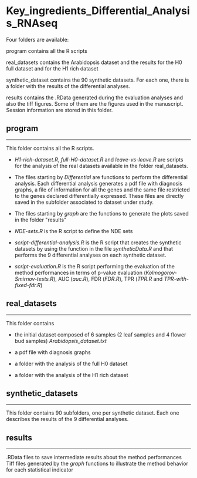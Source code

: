 # Key_ingredients_Differential_Analysis_RNAseq

Four folders are available: 

program contains all the R scripts 

real_datasets contains the Arabidopsis dataset and the results for the H0 full dataset and for the H1 rich dataset

synthetic_dataset contains the 90 synthetic datasets. For each one, there is a folder with the results of the differential analyses.

results contains the .RData generated during the evaluation analyses and also the tiff figures. Some of them are the figures used in the manuscript. Session information are stored in this folder.

program
-------
-------

This folder contains all the R scripts.

- *H1-rich-dataset.R*, *full-H0-dataset.R* and *leave-vs-leave.R* are scripts for the analysis of the real datasets available in the folder real_datasets.

- The files starting by *Differential* are functions to perform the differential analysis. Each differential analysis generates a pdf file with diagnosis graphs, a file of information for all the genes and the same file restricted to the genes declared differentially expressed. These files are directly saved in the subfolder associated to dataset under study. 

- The files starting by *graph* are the functions to generate the plots saved in the folder "results"

- *NDE-sets.R* is the R script to define the NDE sets

- *script-differential-analysis.R* is the R script that creates the synthetic datasets by using the function in the file *syntheticData.R* and that performs the 9 differential analyses on each synthetic dataset. 

- *script-evaluation.R* is the R script performing the evaluation of the method performances in terms of p-value evaluation (*Kolmogorov-Smirnov-tests.R*), AUC (*auc.R*), FDR (*FDR.R*), TPR  (*TPR.R* and *TPR-with-fixed-fdr.R*)



real_datasets
-------------
-------------

This folder contains 

- the initial dataset composed of 6 samples (2 leaf samples and 4 flower bud samples) *Arabidopsis_dataset.txt*

- a pdf file with diagnosis graphs

- a folder with the analysis of the full H0 dataset

- a folder  with the analysis of the H1 rich dataset

synthetic_datasets
-------------------
-------------------
This folder contains 90 subfolders, one per synthetic dataset. 
Each one describes the results of the 9 differential analyses.

results
-------------
-------------

.RData files to save intermediate results about the method performances
Tiff files generated by the *graph* functions to illustrate the method behavior 
for each statistical indicator
